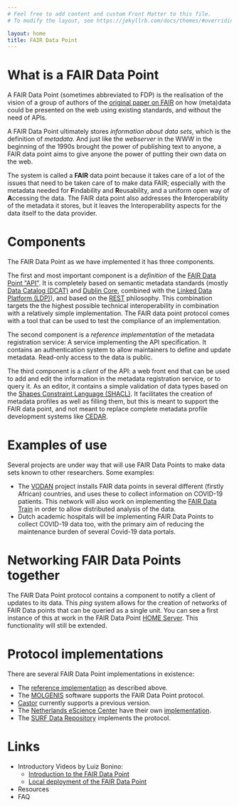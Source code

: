 ```yaml
---
# Feel free to add content and custom Front Matter to this file.
# To modify the layout, see https://jekyllrb.com/docs/themes/#overriding-theme-defaults

layout: home
title: FAIR Data Point
--- 
```

# What is a FAIR Data Point
A FAIR Data Point (sometimes abbreviated to FDP) is the realisation of the vision of a group of authors of the [original paper on FAIR](https://doi.org/10.1038/sdata.2016.18) on how (meta)data could be presented on the web using existing standards, and without the need of APIs.

A FAIR Data Point ultimately stores _information about data sets_, which is the definition of _metadata_. And just like the _webserver_ in the WWW in the beginning of the 1990s brought the power of publishing text to anyone, a FAIR data point aims to give anyone the power of putting their own data on the web.

The system is called a **FAIR** data point because it takes care of a lot of the issues that need to be taken care of to make data FAIR; especially with the metadata needed for **F**indability and **R**eusability, and a uniform open way of **A**ccessing the data. The FAIR data point also addresses the **I**nteroperability of the metadata it stores, but it leaves the Interoperability aspects for the data itself to the data provider.

# Components
The FAIR Data Point as we have implemented it has three components.

The first and most important component is a _definition_ of the [FAIR Data Point "API"](https://github.com/FAIRDataTeam/FAIRDataPoint). It is completely based on semantic metadata standards (mostly [Data Catalog (DCAT)](https://www.w3.org/TR/vocab-dcat-2/) and [Dublin Core](https://dublincore.org/), combined with the [Linked Data Platform (LDP)](https://www.w3.org/TR/ldp/)), and based on the [REST](https://en.wikipedia.org/wiki/Representational_state_transfer) philosophy. This combination targets the the highest possible technical interoperability in combination with a relatively simple implementation. The FAIR data point protocol comes with a tool that can be used to test the compliance of an implementation.

The second component is a _reference implementation_ of the metadata registration service: A service implementing the API specification. It contains an authentication system to allow maintainers to define and update metadata. Read-only access to the data is public.

The third component is a _client_ of the API: a web front end that can be used to add and edit the information in the metadata registration service, or to query it. As an editor, it contains a simple validation of data types based on the [Shapes Constraint Language (SHACL)](https://www.w3.org/TR/shacl/). It facilitates the creation of metadata profiles as well as filling them, but this is meant to support the FAIR data point, and not meant to replace complete metadata profile development systems like [CEDAR](https://metadatacenter.org/).

# Examples of use
Several projects are under way that will use FAIR Data Points to make data sets known to other researchers. Some examples:
* The [VODAN](https://www.vodan-totafrica.info/about-vodan) project installs FAIR data points in several different (firstly African) countries, and uses these to collect information on COVID-19 patients. This network will also work on implementing the [FAIR Data Train](https://personalhealthtrain.org/) in order to allow distributed analysis of the data.
* Dutch academic hospitals will be implementing FAIR Data Points to collect COVID-19 data too, with the primary aim of reducing the maintenance burden of several Covid-19 data portals.

# Networking FAIR Data Points together
The FAIR Data Point protocol contains a component to notify a client of updates to its data. This _ping_ system allows for the creation of networks of FAIR Data points that can be queried as a single unit. You can see a first instance of this at work in the FAIR Data Point [HOME Server](https://home.fairdatapoint.org/). This functionality will still be extended.

# Protocol implementations
There are several FAIR Data Point implementations in existence:
* The [reference implementation](https://github.com/FAIRDataTeam/FAIRDataPoint) as described above.
* The [MOLGENIS](https://www.molgenis.org) software supports the FAIR Data Point protocol.
* [Castor](https://www.castoredc.com) currently supports a previous version.
* The [Netherlands eScience Center](https://www.esciencecenter.nl) have their own [implementation](https://github.com/NLeSC/fairdatapoint).
* The [SURF Data Repository](https://repository.surfsara.nl) implements the protocol.

<!--- DANS? And how far are we with DataVerse? -->

# Links
* Introductory Videos by Luiz Bonino:
    * [Introduction to the FAIR Data Point](https://www.youtube.com/watch?v=PtS_ek7BXSA)
    * [Local deployment of the FAIR Data Point](https://www.youtube.com/watch?v=rN_IVwppL_E)
* Resources
* FAQ
